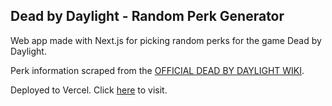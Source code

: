 ## Dead by Daylight - Random Perk Generator

Web app made with Next.js for picking random perks for the game Dead by Daylight.

Perk information scraped from the [OFFICIAL DEAD BY DAYLIGHT WIKI](https://deadbydaylight.fandom.com/wiki/Dead_by_Daylight_Wiki).

Deployed to Vercel. Click [here](https://dbd-random-perks.vercel.app/) to visit.
